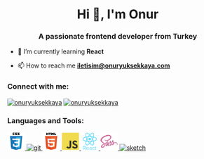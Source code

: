 <h1 align="center">Hi 👋, I'm Onur</h1>
<h3 align="center">A passionate frontend developer from Turkey</h3>

- 🌱 I’m currently learning **React**

- 📫 How to reach me **iletisim@onuryuksekkaya.com**


<h3 align="left">Connect with me:</h3>
<p align="left">
<a href="https://linkedin.com/in/onuryuksekkaya" target="blank"><img align="center" src="https://cdn.jsdelivr.net/npm/simple-icons@3.0.1/icons/linkedin.svg" alt="onuryuksekkaya" height="30" width="40" /></a>
<a href="https://instagram.com/onuryuksekkaya" target="blank"><img align="center" src="https://cdn.jsdelivr.net/npm/simple-icons@3.0.1/icons/instagram.svg" alt="onuryuksekkaya" height="30" width="40" /></a>
</p>

<h3 align="left">Languages and Tools:</h3>
<p align="left"> <a href="https://www.w3schools.com/css/" target="_blank"> <img src="https://raw.githubusercontent.com/devicons/devicon/master/icons/css3/css3-original-wordmark.svg" alt="css3" width="40" height="40"/> </a> <a href="https://git-scm.com/" target="_blank"> <img src="https://www.vectorlogo.zone/logos/git-scm/git-scm-icon.svg" alt="git" width="40" height="40"/> </a> <a href="https://www.w3.org/html/" target="_blank"> <img src="https://raw.githubusercontent.com/devicons/devicon/master/icons/html5/html5-original-wordmark.svg" alt="html5" width="40" height="40"/> </a> <a href="https://developer.mozilla.org/en-US/docs/Web/JavaScript" target="_blank"> <img src="https://raw.githubusercontent.com/devicons/devicon/master/icons/javascript/javascript-original.svg" alt="javascript" width="40" height="40"/> </a> <a href="https://reactjs.org/" target="_blank"> <img src="https://raw.githubusercontent.com/devicons/devicon/master/icons/react/react-original-wordmark.svg" alt="react" width="40" height="40"/> </a> <a href="https://sass-lang.com" target="_blank"> <img src="https://raw.githubusercontent.com/devicons/devicon/master/icons/sass/sass-original.svg" alt="sass" width="40" height="40"/> </a> <a href="https://www.sketch.com/" target="_blank"> <img src="https://www.vectorlogo.zone/logos/sketchapp/sketchapp-icon.svg" alt="sketch" width="40" height="40"/> </a> </p>
